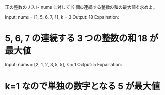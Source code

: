 正の整数のリスト nums に対して K 個の連続する整数の和の最大値を求めよ。

Input: nums = [1, 5, 6, 7, 4], k = 3
Output: 18
Expaination:

# 5, 6, 7 の連続する 3 つの整数の和 18 が最大値

Input: nums = [2, 1, 2, 3, 5, 5], k = 1
Output: 5
Expaination:

# k=1 なので単独の数字となる 5 が最大値
